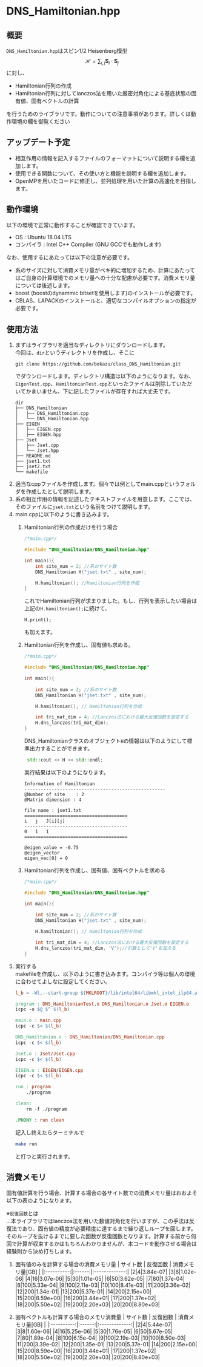 # DNS_Hamiltonian.hpp

## 概要
`DNS_Hamiltonian.hpp`はスピン1/2 Heisenberg模型
$$
 \mathcal{H} = \sum_{i,j}\bm{S}_i \cdot \bm{S}_j
$$
に対し、

- Hamiltonian行列の作成
- Hamiltonian行列に対してlanczos法を用いた厳密対角化による基底状態の固有値、固有ベクトルの計算

を行うためのライブラリです。動作についての注意事項があります。詳しくは動作環境の欄を御覧ください

## アップデート予定
- 相互作用の情報を記入するファイルのフォーマットについて説明する欄を追加します。
- 使用できる関数について、その使い方と機能を説明する欄を追加します。
- OpenMPを用いたコードに修正し、並列処理を用いた計算の高速化を目指します。

## 動作環境
以下の環境で正常に動作することが確認できています。

- OS : Ubuntu 18.04 LTS
- コンパイラ : Intel C++ Compiler (GNU GCCでも動作します)

なお、使用するにあたっては以下の注意が必要です。
- 系のサイズに対して消費メモリ量がベキ的に増加するため、計算にあたってはご自身の計算環境でのメモリ量への十分な配慮が必要です。消費メモリ量については後述します。
- boost (boostのdynammic bitsetを使用します)のインストールが必要です。
- CBLAS、LAPACKのインストールと、適切なコンパイルオプションの指定が必要です。

## 使用方法
1. まずはライブラリを適当なディレクトリにダウンロードします。<br>
   今回は、`dir`というディレクトリを作成し、そこに
   ```
   git clone https://github.com/bokazu/class_DNS_Hamiltonian.git
   ```
   でダウンロードします。ディレクトリ構造は以下のようになります。なお、`EigenTest.cpp`、`HamiltonianTest.cpp`といったファイルは削除していただいてかまいません、下に記したファイルが存在すれば大丈夫です。
    ```
    dir
    ├── DNS_Hamiltonian
    │   ├── DNS_Hamiltonian.cpp
    │   └── DNS_Hamiltonian.hpp
    ├── EIGEN
    │   ├── EIGEN.cpp
    │   ├── EIGEN.hpp
    ├── Jset
    │   ├── Jset.cpp
    │   └── Jset.hpp
    ├── README.md
    ├── jset1.txt
    ├── jset2.txt
    └── makefile
    ``` 
2. 適当なcppファイルを作成します。個々では例としてmain.cppというフォルダを作成したとして説明します。
3. 系の相互作用の情報を記述したテキストファイルを用意します。ここでは、そのファイルに`jset.txt`という名前をつけて説明します。
4. main.cppに以下のように書き込みます。 
    1. Hamiltonian行列の作成だけを行う場合 

        ```cpp
        /*main.cpp*/

        #include "DNS_Hamiltonian/DNS_Hamiltonian.hpp"

        int main(){
            int site_num = 2; //系のサイト数
            DNS_Hamiltonian H("jset.txt" , site_num);

            H.hamiltonian(); //Hamiltonian行列を作成
        }
        ```

        これでHamiltonian行列が求まりました。もし、行列を表示したい場合は上記の`H.hamiltonian();`に続けて、
        ```
        H.print();
        ```
        も加えます。
    2. Hamiltonian行列を作成し、固有値も求める。
        
        ```cpp
        /*main.cpp*/

        #include "DNS_Hamiltonian/DNS_Hamiltonian.hpp"

        int main(){
                
            int site_num = 2; //系のサイト数
            DNS_Hamiltonian H("jset.txt" , site_num);

            H.hamiltonian(); // Hamiltonian行列を作成

            int tri_mat_dim = 4; //Lanczos法における最大反復回数を設定する
            H.dns_lanczos(tri_mat_dim);
        }
        ```

        DNS_Hamiltonianクラスのオブジェクト`H`の情報は以下のようにして標準出力することができます。

        ```cpp
         std::cout << H << std::endl;
        ```

        実行結果は以下のようになります。
        ```
        Information of Hamiltonian
        ----------------------------------------------------
        @Number of site    : 2
        @Matrix dimension : 4

        file name : jset1.txt
        ======================================
        i   j   J[i][j]
        --------------------------------------
        0   1   1
        ======================================

        @eigen_value = -0.75
        @eigen_vector
        eigen_vec[0] = 0
        ```

    3. Hamiltonian行列を作成し、固有値、固有ベクトルを求める
        ```cpp
        /*main.cpp*/

        #include "DNS_Hamiltonian/DNS_Hamiltonian.hpp"

        int main(){
                
            int site_num = 2; //系のサイト数
            DNS_Hamiltonian H("jset.txt" , site_num);

            H.hamiltonian(); // Hamiltonian行列を作成

            int tri_mat_dim = 4; //Lanczos法における最大反復回数を設定する
            H.dns_lanczos(tri_mat_dim, 'V');//引数として'V'を加える
        }
        ```
 5. 実行する<br>
    makefileを作成し、以下のように書き込みます。コンパイラ等は個人の環境に合わせてよしなに設定してください。
    ```makefile
    l_b = -Wl,--start-group ${MKLROOT}/lib/intel64/libmkl_intel_ilp64.a ${MKLROOT}/lib/intel64/libmkl_intel_thread.a ${MKLROOT}/lib/intel64/libmkl_core.a -Wl,--end-group -liomp5 -lpthread -lm -ldl

    program : DNS_HamiltonianTest.o DNS_Hamiltonian.o Jset.o EIGEN.o
	icpc -o $@ $^ $(l_b)

    main.o : main.cpp
	icpc -c $< $(l_b)

    DNS_Hamiltonian.o : DNS_Hamiltonian/DNS_Hamiltonian.cpp
	icpc -c $< $(l_b)

    Jset.o : Jset/Jset.cpp
	icpc -c $< $(l_b)
	
    EIGEN.o : EIGEN/EIGEN.cpp
	icpc -c $< $(l_b)

    run : program
	    ./program

    clean:
	    rm -f ./program

    .PHONY : run clean
    ```
    記入し終えたらターミナルで
    ```bash
    make run
    ```
    と打つと実行されます。
## 消費メモリ
固有値計算を行う場合、計算する場合の各サイト数での消費メモリ量はおおよそ以下の表のようになります。

※`反復回数`とは<br>
...本ライブラリではlanczos法を用いた数値対角化を行いますが、この手法は反復法であり、固有値の精度が必要精度に達するまで繰り返しループを回します。そのループを抜けるまでに要した回数が反復回数となります。計算する前から何回で計算が収束するかはもちろんわかりませんが、本コードを動作させる場合は経験則から決め打ちします。


1. 固有値のみを計算する場合の消費メモリ量
    | サイト数  |  反復回数  |  消費メモリ量\[GB\] |
    |:----------:|:------:|:-------------:|
    |2|4|3.84e-07|
    |3|8|1.02e-06|
    |4|16|3.07e-06|
    |5|30|1.01e-05|
    |6|50|3.62e-05|
    |7|80|1.37e-04|
    |8|100|5.33e-04|
    |9|100|2.11e-03|
    |10|100|8.41e-03|
    |11|200|3.36e-02|
    |12|200|1.34e-01|
    |13|200|5.37e-01|
    |14|200|2.15e+00|
    |15|200|8.59e+00|
    |16|200|3.44e+01|
    |17|200|1.37e+02|
    |18|200|5.50e+02|
    |19|200|2.20e+03|
    |20|200|8.80e+03|


2. 固有ベクトルも計算する場合のメモリ消費量
    | サイト数  |  反復回数  |  消費メモリ量\[GB\] |
    |:----------:|:------:|:-------------:|
    |2|4|5.44e-07|
    |3|8|1.60e-06|
    |4|16|5.25e-06|
    |5|30|1.76e-05|
    |6|50|5.67e-05|
    |7|80|1.89e-04|
    |8|100|6.15e-04|
    |9|100|2.19e-03|
    |10|100|8.50e-03|
    |11|200|3.39e-02|
    |12|200|1.35e-01|
    |13|200|5.37e-01|
    |14|200|2.15e+00|
    |15|200|8.59e+00|
    |16|200|3.44e+01|
    |17|200|1.37e+02|
    |18|200|5.50e+02|
    |19|200|2.20e+03|
    |20|200|8.80e+03|
